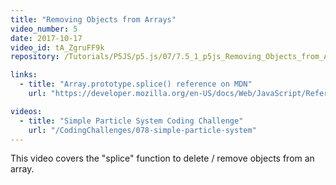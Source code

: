 ```yaml
---
title: "Removing Objects from Arrays"
video_number: 5
date: 2017-10-17
video_id: tA_ZgruFF9k
repository: /Tutorials/P5JS/p5.js/07/7.5_1_p5js_Removing_Objects_from_Arrays

links:
  - title: "Array.prototype.splice() reference on MDN"
    url: "https://developer.mozilla.org/en-US/docs/Web/JavaScript/Reference/Global_Objects/Array/splice"

videos:
  - title: "Simple Particle System Coding Challenge"
    url: "/CodingChallenges/078-simple-particle-system"
---
```


This video covers the "splice" function to delete / remove objects from an array.
